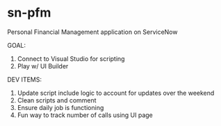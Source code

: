 # sn-pfm
Personal Financial Management application on ServiceNow

GOAL:
1. Connect to Visual Studio for scripting
2. Play w/ UI Builder

DEV ITEMS:
1. Update script include logic to account for updates over the weekend
2. Clean scripts and comment
3. Ensure daily job is functioning
4. Fun way to track number of calls using UI page
